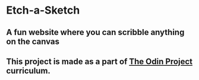 # Etch-a-Sketch

## A fun website where you can scribble anything on the canvas

## This project is made as a part of [The Odin Project](https://www.theodinproject.com/) curriculum.